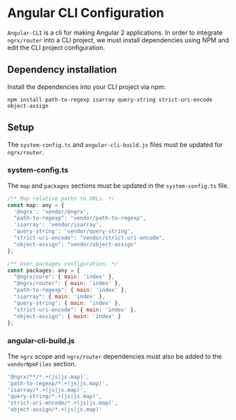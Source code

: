 # Angular CLI Configuration
`Angular-CLI` is a cli for making Angular 2 applications. In order to integrate `ngrx/router` into a CLI project, we must install dependencies using NPM and edit the CLI project configuration.

## Dependency installation
Install the dependencies into your CLI project via npm:

```
npm install path-to-regexp isarray query-string strict-uri-encode object-assign
```

## Setup

The `system-config.ts` and `angular-cli-build.js` files must be updated for `ngrx/router`.

### system-config.ts

The `map` and `packages` sections must be updated in the `system-config.ts` file.

```js
/** Map relative paths to URLs. */
const map: any = {
  '@ngrx': 'vendor/@ngrx',
  "path-to-regexp": "vendor/path-to-regexp",
  'isarray': 'vendor/isarray',
  'query-string': 'vendor/query-string',
  "strict-uri-encode": "vendor/strict-uri-encode",
  "object-assign": "vendor/object-assign"
};

/** User packages configuration. */
const packages: any = {
  "@ngrx/core": { main: 'index' },
  "@ngrx/router": { main: 'index' },
  "path-to-regexp": { main: 'index' },
  "isarray": { main: 'index' },
  "query-string": { main: 'index' },
  "strict-uri-encode": { main: 'index' },
  "object-assign": { main: 'index' }
};
```

### angular-cli-build.js

The `ngrx` scope and `ngrx/router` dependencies must also be added to the `vendorNpmFiles` section.

```js
'@ngrx/**/*.+(js|js.map)',
'path-to-regexp/*.+(js|js.map)',
'isarray/*.+(js|js.map)',
'query-string/*.+(js|js.map)',
'strict-uri-encode/*.+(js|js.map)',
'object-assign/*.+(js|js.map)'
```
